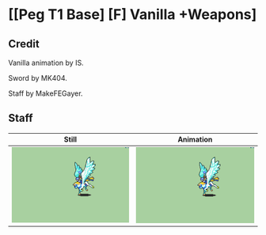# [\[Peg T1 Base\] \[F\] Vanilla +Weapons]

## Credit

Vanilla animation by IS.

Sword by MK404.

Staff by MakeFEGayer.
	
## Staff

| Still | Animation |
| :---: | :-------: |
| ![Staff still](./Staff_000.png) | ![Staff animation](./Staff.gif) |
